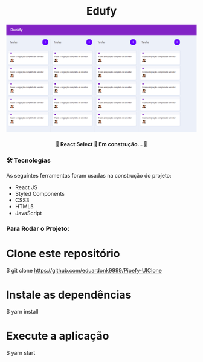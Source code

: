 <h1 align="center">Edufy</h1>

<img src="https://github.com/eduardonk9999/Pipefy-UIClone/blob/master/imagee.png"/>

<h4 align="center"> 
	🚧  React Select 🚀 Em construção...  🚧
</h4>


### 🛠 Tecnologias

As seguintes ferramentas foram usadas na construção do projeto:
- React JS
- Styled Components
- CSS3
- HTML5
- JavaScript



### Para Rodar o Projeto:

# Clone este repositório
$ git clone https://github.com/eduardonk9999/Pipefy-UIClone

# Instale as dependências
$ yarn install

# Execute a aplicação
$ yarn start